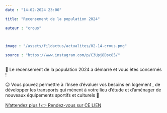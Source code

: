 ```yaml
---
date : "14-02-2024 23:00"

title: "Recensement de la population 2024"

auteur : "crous" 

 

image : "/assets/fildactus/actualites/02-14-crous.png"

source : "https://www.instagram.com/p/C3Upj8Dsc85/"
---
```


📢 Le recensement de la population 2024 a démarré et vous êtes concernés !

😉 Vous pouvez permettre à l’Insee d’évaluer vos besoins en logement , de développer les transports qui mènent à votre lieu d’étude et d’aménager de nouveaux équipements sportifs et culturels 🎨

[N’attendez plus ! 👉 Rendez-vous sur CE LIEN](https://le-recensement-et-moi.fr/cest-simple/fr/etudiant-fr/?)
